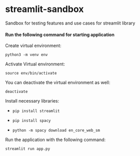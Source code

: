 # streamlit-sandbox
Sandbox for testing features and use cases for streamlit library

#### Run the following command for starting application

Create virtual environment:

 `python3 -m venv env`
 
 Activate Virtual environment:
 
 `source env/bin/activate`
 
 You can deactivate the virtual environment as well:
 
 `deactivate`
 
Install necessary libraries:

 - `pip install streamlit`

 - `pip install spacy`

 - `python -m spacy download en_core_web_sm`

Run the application with the following command:

 `streamlit run app.py`